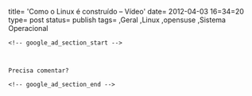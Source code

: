 
title= 'Como o Linux é construído &#8211; Vídeo'
date= 2012-04-03 16=34=20
type= post
status= publish
tags=
,Geral
,Linux
,opensuse
,Sistema Operacional
~~~~~~
<!-- google_ad_section_start -->



Precisa comentar?

<!-- google_ad_section_end -->
